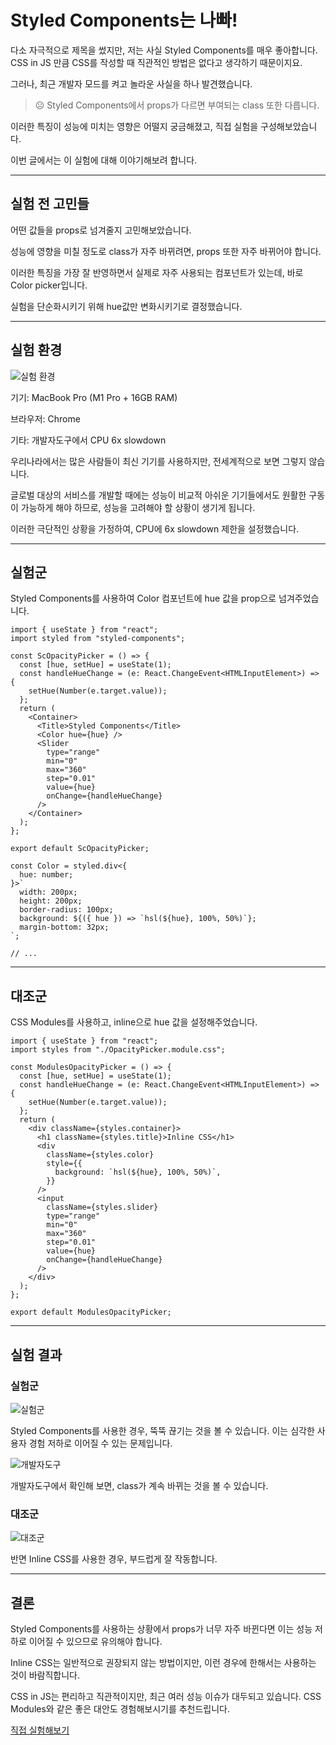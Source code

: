 # Styled Components는 나빠!

다소 자극적으로 제목을 썼지만, 저는 사실 Styled Components를 매우 좋아합니다. CSS in JS 만큼 CSS를 작성할 때 직관적인 방법은 없다고 생각하기 때문이지요.

그러나, 최근 개발자 모드를 켜고 놀라운 사실을 하나 발견했습니다.

> ☹️ Styled Components에서 props가 다르면 부여되는 class 또한 다릅니다.

이러한 특징이 성능에 미치는 영향은 어떨지 궁금해졌고, 직접 실험을 구성해보았습니다.

이번 글에서는 이 실험에 대해 이야기해보려 합니다.

---

## 실험 전 고민들

어떤 값들을 props로 넘겨줄지 고민해보았습니다.

성능에 영향을 미칠 정도로 class가 자주 바뀌려면, props 또한 자주 바뀌어야 합니다.

이러한 특징을 가장 잘 반영하면서 실제로 자주 사용되는 컴포넌트가 있는데, 바로 Color picker입니다.

실험을 단순화시키기 위해 hue값만 변화시키기로 결정했습니다.

---

## 실험 환경

![실험 환경](https://velog.velcdn.com/images/gs18004/post/547b615b-0986-42c3-8882-e40a8012cdd5/image.png)

기기: MacBook Pro (M1 Pro + 16GB RAM)

브라우저: Chrome

기타: 개발자도구에서 CPU 6x slowdown

우리나라에서는 많은 사람들이 최신 기기를 사용하지만, 전세계적으로 보면 그렇지 않습니다.

글로벌 대상의 서비스를 개발할 때에는 성능이 비교적 아쉬운 기기들에서도 원활한 구동이 가능하게 해야 하므로, 성능을 고려해야 할 상황이 생기게 됩니다.

이러한 극단적인 상황을 가정하여, CPU에 6x slowdown 제한을 설정했습니다.

---

## 실험군

Styled Components를 사용하여 Color 컴포넌트에 hue 값을 prop으로 넘겨주었습니다.

```tsx
import { useState } from "react";
import styled from "styled-components";

const ScOpacityPicker = () => {
  const [hue, setHue] = useState(1);
  const handleHueChange = (e: React.ChangeEvent<HTMLInputElement>) => {
    setHue(Number(e.target.value));
  };
  return (
    <Container>
      <Title>Styled Components</Title>
      <Color hue={hue} />
      <Slider
        type="range"
        min="0"
        max="360"
        step="0.01"
        value={hue}
        onChange={handleHueChange}
      />
    </Container>
  );
};

export default ScOpacityPicker;

const Color = styled.div<{
  hue: number;
}>`
  width: 200px;
  height: 200px;
  border-radius: 100px;
  background: ${({ hue }) => `hsl(${hue}, 100%, 50%)`};
  margin-bottom: 32px;
`;

// ...
```

---

## 대조군

CSS Modules를 사용하고, inline으로 hue 값을 설정해주었습니다.

```tsx
import { useState } from "react";
import styles from "./OpacityPicker.module.css";

const ModulesOpacityPicker = () => {
  const [hue, setHue] = useState(1);
  const handleHueChange = (e: React.ChangeEvent<HTMLInputElement>) => {
    setHue(Number(e.target.value));
  };
  return (
    <div className={styles.container}>
      <h1 className={styles.title}>Inline CSS</h1>
      <div
        className={styles.color}
        style={{
          background: `hsl(${hue}, 100%, 50%)`,
        }}
      />
      <input
        className={styles.slider}
        type="range"
        min="0"
        max="360"
        step="0.01"
        value={hue}
        onChange={handleHueChange}
      />
    </div>
  );
};

export default ModulesOpacityPicker;
```

---

## 실험 결과

### 실험군

![실험군](https://velog.velcdn.com/images/gs18004/post/32b157bc-fb77-4e08-a495-eacc3b2fbc04/image.gif)

Styled Components를 사용한 경우, 뚝뚝 끊기는 것을 볼 수 있습니다. 이는 심각한 사용자 경험 저하로 이어질 수 있는 문제입니다.

![개발자도구](https://velog.velcdn.com/images/gs18004/post/aae941f2-282a-46cf-ab3f-a81209fde354/image.gif)

개발자도구에서 확인해 보면, class가 계속 바뀌는 것을 볼 수 있습니다.

### 대조군

![대조군](https://velog.velcdn.com/images/gs18004/post/68627134-6f7c-42a2-add0-d00cbba19c56/image.gif)

반면 Inline CSS를 사용한 경우, 부드럽게 잘 작동합니다.

---

## 결론

Styled Components를 사용하는 상황에서 props가 너무 자주 바뀐다면 이는 성능 저하로 이어질 수 있으므로 유의해야 합니다.

Inline CSS는 일반적으로 권장되지 않는 방법이지만, 이런 경우에 한해서는 사용하는 것이 바람직합니다.

CSS in JS는 편리하고 직관적이지만, 최근 여러 성능 이슈가 대두되고 있습니다. CSS Modules와 같은 좋은 대안도 경험해보시기를 추천드립니다.

[직접 실험해보기](https://styledcomponents-is-bad.vercel.app)
